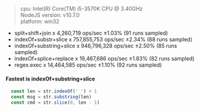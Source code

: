 > cpu: Intel(R) Core(TM) i5-3570K CPU @ 3.40GHz  
> NodeJS version: v10.7.0  
> platform: win32  

- split+shift+join x 4,260,719 ops/sec ±1.03% (91 runs sampled)
- indexOf+substr+slice x 757,855,753 ops/sec ±2.34% (88 runs sampled)
- indexOf+substring+slice x 946,796,328 ops/sec ±2.50% (85 runs sampled)
- indexOf+splice+replace x 19,467,686 ops/sec ±1.83% (82 runs sampled)
- regex.exec x 14,464,585 ops/sec ±1.10% (92 runs sampled)

#### Fastest is **indexOf+substring+slice**

```javascript
  const len = str.indexOf(' ') + 1
  const msg = str.substring(len)
  const cmd = str.slice(0, len - 1)
```